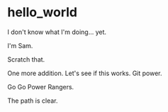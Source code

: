 # hello_world
I don't know what I'm doing... yet. 

I'm Sam.

Scratch that.

One more addition. Let's see if this works. Git power. 

Go Go Power Rangers.

The path is clear. 
